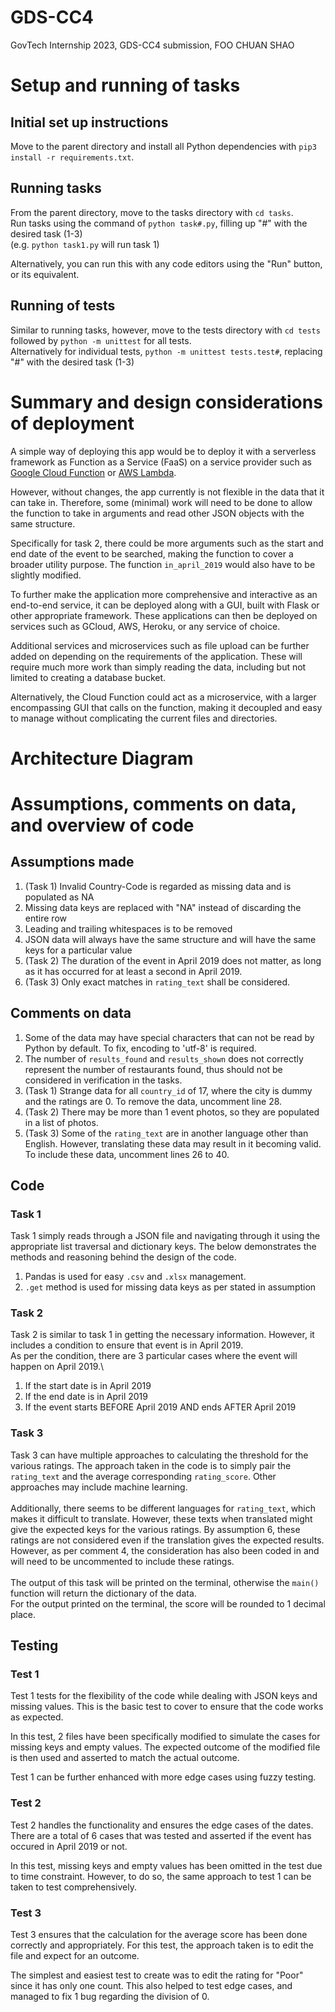 # GDS-CC4
GovTech Internship 2023, GDS-CC4 submission, FOO CHUAN SHAO

# Setup and running of tasks

## Initial set up instructions
Move to the parent directory and install all Python dependencies with `pip3 install -r requirements.txt`.

## Running tasks
From the parent directory, move to the tasks directory with `cd tasks`. \
Run tasks using the command of `python task#.py`, filling up "#" with the desired task (1-3) \
(e.g. `python task1.py` will run task 1)

Alternatively, you can run this with any code editors using the "Run" button, or its equivalent.

## Running of tests
Similar to running tasks, however, move to the tests directory with `cd tests` followed by `python -m unittest` for all tests.\
Alternatively for individual tests, `python -m unittest tests.test#`, replacing "#" with the desired task (1-3)

# Summary and design considerations of deployment
A simple way of deploying this app would be to deploy it with a serverless framework as Function as a Service (FaaS) on a service provider such as [Google Cloud Function](https://cloud.google.com/functions) or [AWS Lambda](https://aws.amazon.com/lambda/).

However, without changes, the app currently is not flexible in the data that it can take in. Therefore, some (minimal) work will need to be done to allow the function to take in arguments and read other JSON objects with the same structure. 

Specifically for task 2, there could be more arguments such as the start and end date of the event to be searched, making the function to cover a broader utility purpose. The function `in_april_2019` would also have to be slightly modified.

To further make the application more comprehensive and interactive as an end-to-end service, it can be deployed along with a GUI, built with Flask or other appropriate framework. These applications can then be deployed on services such as GCloud, AWS, Heroku, or any service of choice. 

Additional services and microservices such as file upload can be further added on depending on the requirements of the application. These will require much more work than simply reading the data, including but not limited to creating a database bucket.

Alternatively, the Cloud Function could act as a microservice, with a larger encompassing GUI that calls on the function, making it decoupled and easy to manage without complicating the current files and directories.


# Architecture Diagram


# Assumptions, comments on data, and overview of code
## Assumptions made
1. (Task 1) Invalid Country-Code is regarded as missing data and is populated as NA
2. Missing data keys are replaced with "NA" instead of discarding the entire row
3. Leading and trailing whitespaces is to be removed
4. JSON data will always have the same structure and will have the same keys for a particular value
5. (Task 2) The duration of the event in April 2019 does not matter, as long as it has occurred for at least a second in April 2019.
6. (Task 3) Only exact matches in `rating_text` shall be considered.

## Comments on data
1. Some of the data may have special characters that can not be read by Python by default. To fix, encoding to 'utf-8' is required.
2. The number of `results_found` and `results_shown` does not correctly represent the number of restaurants found, thus should not be considered in verification in the tasks.
3. (Task 1) Strange data for all `country_id` of 17, where the city is dummy and the ratings are 0. To remove the data, uncomment line 28.
4. (Task 2) There may be more than 1 event photos, so they are populated in a list of photos.
5. (Task 3) Some of the `rating_text` are in another language other than English. However, translating these data may result in it becoming valid. To include these data, uncomment lines 26 to 40.

## Code
### Task 1
Task 1 simply reads through a JSON file and navigating through it using the appropriate list traversal and dictionary keys. The below demonstrates the methods and reasoning behind the design of the code.
1. Pandas is used for easy `.csv` and `.xlsx` management.
2. `.get` method is used for missing data keys as per stated in assumption 

### Task 2
Task 2 is similar to task 1 in getting the necessary information. However, it includes a condition to ensure that event is in April 2019.\
As per the condition, there are 3 particular cases where the event will happen on April 2019.\
1. If the start date is in April 2019
2. If the end date is in April 2019
3. If the event starts BEFORE April 2019 AND ends AFTER April 2019

### Task 3
Task 3 can have multiple approaches to calculating the threshold for the various ratings. The approach taken in the code is to simply pair the `rating_text` and the average corresponding `rating_score`. Other approaches may include machine learning.\
</br>
Additionally, there seems to be different languages for `rating_text`, which makes it difficult to translate. However, these texts when translated might give the expected keys for the various ratings. By assumption 6, these ratings are not considered even if the translation gives the expected results. \
However, as per comment 4, the consideration has also been coded in and will need to be uncommented to include these ratings. \
</br>
The output of this task will be printed on the terminal, otherwise the `main()` function will return the dictionary of the data.\
For the output printed on the terminal, the score will be rounded to 1 decimal place. 

## Testing
### Test 1
Test 1 tests for the flexibility of the code while dealing with JSON keys and missing values. This is the basic test to cover to ensure that the code works as expected. 

In this test, 2 files have been specifically modified to simulate the cases for missing keys and empty values. The expected outcome of the modified file is then used and asserted to match the actual outcome.

Test 1 can be further enhanced with more edge cases using fuzzy testing.

### Test 2
Test 2 handles the functionality and ensures the edge cases of the dates. There are a total of 6 cases that was tested and asserted if the event has occured in April 2019 or not.

In this test, missing keys and empty values has been omitted in the test due to time constraint. However, to do so, the same approach to test 1 can be taken to test comprehensively.

### Test 3
Test 3 ensures that the calculation for the average score has been done correctly and appropriately. For this test, the approach taken is to edit the file and expect for an outcome. 

The simplest and easiest test to create was to edit the rating for "Poor" since it has only one count. This also helped to test edge cases, and managed to fix 1 bug regarding the division of 0.